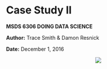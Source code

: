 # Case Study II

**MSDS 6306 DOING DATA SCIENCE**  

**Author:** Trace Smith & Damon Resnick

**Date:** December 1, 2016  


<p align="center">
<img src=http://www.smu.edu/~/media/Site/DevelopmentExternalAffairs/PublicAffairs/Logos/smu/SMULogoR>
</p>
